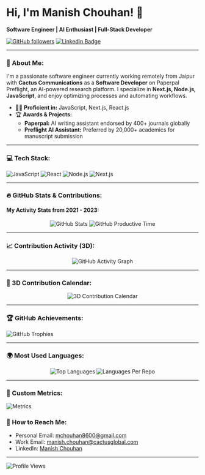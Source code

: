 # Hi, I'm Manish Chouhan! 👋

**Software Engineer | AI Enthusiast | Full-Stack Developer**

[![GitHub followers](https://img.shields.io/github/followers/Manish-Cactus?style=social)](https://github.com/your-github-username) [![Linkedin Badge](https://img.shields.io/badge/-manishchouhan08-blue?style=flat&logo=Linkedin&logoColor=white&link=https://www.linkedin.com/in/manishchouhan08/)](https://www.linkedin.com/in/manishchouhan08/)

---

### 🚀 About Me:

I'm a passionate software engineer currently working remotely from Jaipur with **Cactus Communications** as a **Software Developer** on Paperpal Preflight, an AI-powered research platform. I specialize in **Next.js, Node.js, JavaScript**, and enjoy optimizing processes and automating workflows.

- 🧑‍💻 **Proficient in:** JavaScript, Next.js, React.js
- 🏆 **Awards & Projects:**
  - **Paperpal:** AI writing assistant endorsed by 400+ journals globally
  - **Preflight AI Assistant:** Preferred by 20,000+ academics for manuscript submission

---

### 💻 Tech Stack:

![JavaScript](https://img.shields.io/badge/-JavaScript-F7DF1E?style=flat-square&logo=javascript&logoColor=black)
![React](https://img.shields.io/badge/-React-61DAFB?style=flat-square&logo=react&logoColor=white)
![Node.js](https://img.shields.io/badge/-Node.js-339933?style=flat-square&logo=node.js&logoColor=white)
![Next.js](https://img.shields.io/badge/-Next.js-000000?style=flat-square&logo=next.js&logoColor=white)

---

### 🔥 GitHub Stats & Contributions:

#### **My Activity Stats from 2021 - 2023:**

<div align="center">
  <img src="https://github-profile-summary-cards.vercel.app/api/cards/stats?username=Manish-Cactus&theme=dracula" alt="GitHub Stats" />
  <img src="https://github-profile-summary-cards.vercel.app/api/cards/productive-time?username=Manish-Cactus&theme=dracula&utcOffset=5" alt="GitHub Productive Time" />
</div>

---

### 📈 Contribution Activity (3D):

<div align="center">
  <img src="https://github-readme-activity-graph.cyclic.app/graph?username=Manish-Cactus&bg_color=1a1b27&color=be90f2&line=638fda&point=f5f5f5&area=true&hide_border=true" alt="GitHub Activity Graph" />
</div>

---

### 🎨 3D Contribution Calendar:

<div align="center">
  <img src="https://raw.githubusercontent.com/Manish-Cactus/Manish-Cactus/main/profile-3d-contrib/profile-night-rainbow.svg" alt="3D Contribution Calendar" />
</div>

---

### 🏆 GitHub Achievements:

![GitHub Trophies](https://github-profile-trophy.vercel.app/?username=Manish-Cactus&theme=monokai&no-frame=true&row=1&column=6)

---

### 🌍 Most Used Languages:

<div align="center">
  <img src="https://github-profile-summary-cards.vercel.app/api/cards/most-commit-language?username=Manish-Cactus&theme=dracula" alt="Top Languages" />
  <img src="https://github-profile-summary-cards.vercel.app/api/cards/repos-per-language?username=Manish-Cactus&theme=dracula" alt="Languages Per Repo" />
</div>

---

### 🏅 Custom Metrics:

![Metrics](https://metrics.lecoq.io/Manish-Cactus?template=classic&isocalendar=1&languages=1&achievements=1&notable=1&stars=1&base=header%2C%2E%2E%2E&languages.limit=8&achievements.limit=6&achievements.threshold=C&config.timezone=Asia%2FCalcutta)



### 📝 How to Reach Me:

- Personal Email: [mchouhan8600@gmail.com](mailto:mchouhan8600@gmail.com)
- Work Email: [manish.chouhan@cactusglobal.com](mailto:manish.chouhan@cactusglobal.com)
- LinkedIn: [Manish Chouhan](https://www.linkedin.com/in/manishchouhan08/)

---

![Profile Views](https://komarev.com/ghpvc/?username=Manish-Cactus&color=blue)
